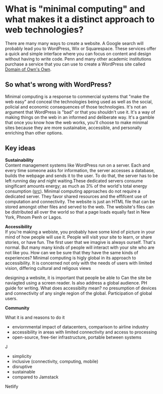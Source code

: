 # What is "minimal computing" and what makes it a distinct approach to web technologies? 

There are many many ways to create a website. A Google search will probably lead you to WordPress, Wix or Squarespace. 
These services offer a quick and simple interface where you can focus on content and design without having to write code.
Penn and many other academic institutions purchase a service that you can use to create a WordPress site called [Domain of Own's Own](https://domains.library.upenn.edu/learn-more/).

## So what's wrong with WordPress?
Minimal computing is a response to commercial systems that "make the web easy" and conceal the technologies being used as well as the social, policial and economic consequences of those technologies.  It's not an argument that WordPress is "bad" or that you shouldn't use it.  It's a way of making things on the web in an informed and deliberate way. It's a gamble that once you know how the web works, you'll choose to make minimal sites because they are more sustainabie, accessible, and personally enriching than other options.

## Key ideas 

**Sustainability**  
Content management systems like WordPress run on a server. Each and every time someone asks for information, the server accesses a database, builds the webpage and sends it to the user. To do that, the server has to be left running day and night waiting.These dedicated servers consume singificant amounts energy; as much as 3% of the world's total energy consumption ([src](https://www.grcooling.com/the-plane-truth-about-environmental-sustainability/)).  Minimal computing approaches do not require a dedicated server. They favor shared resources and the effifcent use of computation and connectivity. The website is just an HTML file that can be stored amongst other files and served to the web. The webisite's files can be distributed all over the world so that a page loads equally fast in New York, Phnom Penh or Lagos.  

**Accessibility**  
If you're making a webiste, you probably have some kind of picture in your mind of how people will use it. People will visit your site to learn, or share stories, or have fun. The first user that we imagive is always ourself. That's normal. But many many kinds of people will interact with your site who are not like you.  How can we be sure that they have the same kinds of experiences? Minimal computing is higly global in its approach to accessibility.  It is concerned not only with the needs of users with limited vision, differing cultural and religous views 

designing a website, it is important that people be able to     Can the site be naviagted using a screen reader.  Is also address a global audience.   PH guide for writing. 
What does accessibilty mean? no presumption of devices and connectivity of any single region of the global.  Participation of global users. 

**Community**


What it is and reasons to do it
- enviornmental impact of datacenters, comparison to airline industry 
- accessibility in areas with limited connectivity and access to processing
- open-source, free-tier infrastructure, portable between systems 

J
- simplicity
- inclusive (connectivity, computing, mobile)
- disruptive 
- sustainable
- compared to Jamstack

Netlify 

